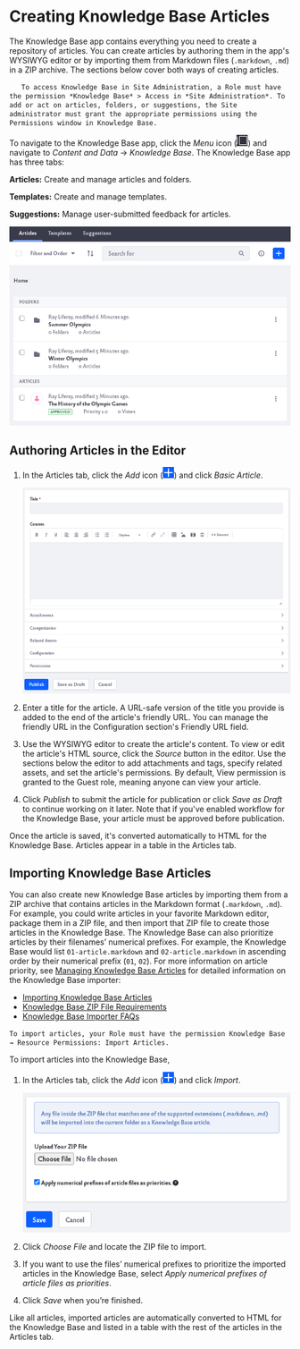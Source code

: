 # Creating Knowledge Base Articles

The Knowledge Base app contains everything you need to create a repository of articles. You can create articles by authoring them in the app's WYSIWYG editor or by importing them from Markdown files (`.markdown`, `.md`) in a ZIP archive. The sections below cover both ways of creating articles.

```note::
   To access Knowledge Base in Site Administration, a Role must have the permission *Knowledge Base* > Access in *Site Administration*. To add or act on articles, folders, or suggestions, the Site administrator must grant the appropriate permissions using the Permissions window in Knowledge Base. 
```

To navigate to the Knowledge Base app, click the _Menu_ icon (![Menu icon](../../images/icon-menu.png)) and navigate to *Content and Data* &rarr; *Knowledge Base*. The Knowledge Base app has three tabs:

**Articles:** Create and manage articles and folders.

**Templates:** Create and manage templates.

**Suggestions:** Manage user-submitted feedback for articles.

![The Knowledge Base app has different sections accessed by tabs.](./creating-knowledge-base-articles/images/01.png)

## Authoring Articles in the Editor

1. In the Articles tab, click the _Add_ icon (![Add icon](../../images/icon-add.png)) and click *Basic Article*.

    ![A new window pops up for you to write your article](./creating-knowledge-base-articles/images/02.png)

1. Enter a title for the article. A URL-safe version of the title you provide is added to the end of the article's friendly URL. You can manage the friendly URL in the Configuration section's Friendly URL field.

1. Use the WYSIWYG editor to create the article's content. To view or edit the article's HTML source, click the *Source* button in the editor. Use the sections below the editor to add attachments and tags, specify related assets, and set the article's permissions. By default, View permission is granted to the Guest role, meaning anyone can view your article.

1. Click *Publish* to submit the article for publication or click *Save as Draft* to continue working on it later. Note that if you've enabled workflow for the Knowledge Base, your article must be approved before publication.

Once the article is saved, it's converted automatically to HTML for the Knowledge Base. Articles appear in a table in the Articles tab.

## Importing Knowledge Base Articles

You can also create new Knowledge Base articles by importing them from a ZIP archive that contains articles in the Markdown format (`.markdown`, `.md`). For example, you could write articles in your favorite Markdown editor, package them in a ZIP file, and then import that ZIP file to create those articles in the Knowledge Base. The Knowledge Base can also prioritize articles by their filenames’ numerical prefixes. For example, the Knowledge Base would list `01-article.markdown` and `02-article.markdown` in ascending order by their numerical prefix (`01`, `02`). For more information on article priority, see [Managing Knowledge Base Articles](managing-the-knowledge-base.md#managing-knowledge-base-articles) for detailed information on the Knowledge Base importer:

* [Importing Knowledge Base Articles](importing-knowledge-base-articles.md)
* [Knowledge Base ZIP File Requirements](knowledge-base-zip-file-requirements.md)
* [Knowledge Base Importer FAQs](knowledge-base-importer-faq.md)

```Note:: 
To import articles, your Role must have the permission Knowledge Base → Resource Permissions: Import Articles.
```

To import articles into the Knowledge Base,

1. In the Articles tab, click the *Add* icon (![Add icon](../../images/icon-add.png)) and click *Import*.

    ![Upload your ZIP file on this new page.](./creating-knowledge-base-articles/images/03.png)

1. Click *Choose File* and locate the ZIP file to import. 

1. If you want to use the files’ numerical prefixes to prioritize the imported articles in the Knowledge Base, select *Apply numerical prefixes of article files as priorities*.

1. Click *Save* when you’re finished.

Like all articles, imported articles are automatically converted to HTML for the Knowledge Base and listed in a table with the rest of the articles in the Articles tab.
